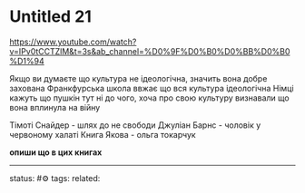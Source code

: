 # Untitled 21
https://www.youtube.com/watch?v=IPv0tCCTZlM&t=3s&ab_channel=%D0%9F%D0%B0%D0%BB%D0%B0%D1%94

Якщо ви думаєте що культура не ідеологічна, значить вона добре захована 
Франкфурська школа ввжає що вся культура ідеологічна
Німці кажуть що пушкін тут ні до чого, хоча про свою культуру визнавали що вона вплинула на війну



Тімоті Снайдер - шлях до не свободи
 Джуліан Барнс - чоловік у червоному халаті
Книга Якова - ольга токарчук

**опиши що в цих книгах**

---
status: #⚙️ 
tags: 
related: 